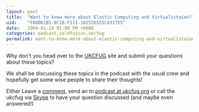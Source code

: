 ```yaml
---
layout: post
title:  "Want to know more about Elastic Computing and Virtualistaion?"
uid:	"F00D61B1-0C1B-F111-162526555C4317E5"
date:   2009-01-19 01:00 PM +0000
categories: podcast,coldfusion,ukcfug
permalink: want-to-know-more-about-elastic-computing-and-virtualistaion
---
```

<p>
Why don't you head over to the <a href="http://www.ukcfug.org/post.cfm/next-cfdocs-podcast-topic-little-fluffy-clouds" title="UKCFUG | The UK ColdFusion User Group">UKCFUG</a> site and submit your questions about these topics?
</p>

<p>
We shall be discussing these topics in the podcast with the usual crew and hopefully get some wise people to share their thoughts!
</p>


<p>
	Either Leave a <a href="http://www.ukcfug.org/post.cfm/next-cfdocs-podcast-topic-little-fluffy-clouds" title="UKCFUG | The UK ColdFusion User Group">comment</a>, send an to <a href="mailto:podcast@ukcfug.org">podcast at ukcfug.org</a> or call the ukcfug via <a href="skype:ukcfug?call">Skype</a> to have your question discussed (and maybe even answered!)
	
</p>